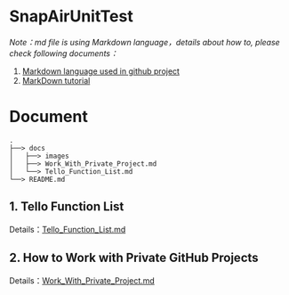 # SnapAirUnitTest

*Note：md file is using Markdown language，details about how to, please check following documents：*
1. [Markdown language used in github project](https://blog.csdn.net/lida2003/article/details/127828153)
2. [MarkDown tutorial](https://www.runoob.com/markdown/md-tutorial.html)

# 

# Document

    .
    ├──> docs
    │   ├──> images
    │   ├──> Work_With_Private_Project.md
    │   └──> Tello_Function_List.md
    └──> README.md

## 1. Tello Function List

Details：[Tello_Function_List.md](./docs/Tello_Function_List.md)

## 2. How to Work with Private GitHub Projects

Details：[Work_With_Private_Project.md](./docs/Work_With_Private_Project.md)